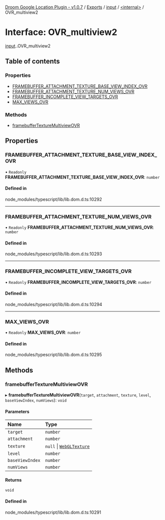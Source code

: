 [Droom Google Location Plugin - v1.0.7](../README.md) / [Exports](../modules.md) / [input](../modules/input.md) / [<internal\>](../modules/input._internal_.md) / OVR\_multiview2

# Interface: OVR\_multiview2

[input](../modules/input.md).[<internal>](../modules/input._internal_.md).OVR_multiview2

## Table of contents

### Properties

- [FRAMEBUFFER\_ATTACHMENT\_TEXTURE\_BASE\_VIEW\_INDEX\_OVR](input._internal_.OVR_multiview2.md#framebuffer_attachment_texture_base_view_index_ovr)
- [FRAMEBUFFER\_ATTACHMENT\_TEXTURE\_NUM\_VIEWS\_OVR](input._internal_.OVR_multiview2.md#framebuffer_attachment_texture_num_views_ovr)
- [FRAMEBUFFER\_INCOMPLETE\_VIEW\_TARGETS\_OVR](input._internal_.OVR_multiview2.md#framebuffer_incomplete_view_targets_ovr)
- [MAX\_VIEWS\_OVR](input._internal_.OVR_multiview2.md#max_views_ovr)

### Methods

- [framebufferTextureMultiviewOVR](input._internal_.OVR_multiview2.md#framebuffertexturemultiviewovr)

## Properties

### FRAMEBUFFER\_ATTACHMENT\_TEXTURE\_BASE\_VIEW\_INDEX\_OVR

• `Readonly` **FRAMEBUFFER\_ATTACHMENT\_TEXTURE\_BASE\_VIEW\_INDEX\_OVR**: `number`

#### Defined in

node_modules/typescript/lib/lib.dom.d.ts:10292

___

### FRAMEBUFFER\_ATTACHMENT\_TEXTURE\_NUM\_VIEWS\_OVR

• `Readonly` **FRAMEBUFFER\_ATTACHMENT\_TEXTURE\_NUM\_VIEWS\_OVR**: `number`

#### Defined in

node_modules/typescript/lib/lib.dom.d.ts:10293

___

### FRAMEBUFFER\_INCOMPLETE\_VIEW\_TARGETS\_OVR

• `Readonly` **FRAMEBUFFER\_INCOMPLETE\_VIEW\_TARGETS\_OVR**: `number`

#### Defined in

node_modules/typescript/lib/lib.dom.d.ts:10294

___

### MAX\_VIEWS\_OVR

• `Readonly` **MAX\_VIEWS\_OVR**: `number`

#### Defined in

node_modules/typescript/lib/lib.dom.d.ts:10295

## Methods

### framebufferTextureMultiviewOVR

▸ **framebufferTextureMultiviewOVR**(`target`, `attachment`, `texture`, `level`, `baseViewIndex`, `numViews`): `void`

#### Parameters

| Name | Type |
| :------ | :------ |
| `target` | `number` |
| `attachment` | `number` |
| `texture` | ``null`` \| [`WebGLTexture`](../modules/input._internal_.md#webgltexture) |
| `level` | `number` |
| `baseViewIndex` | `number` |
| `numViews` | `number` |

#### Returns

`void`

#### Defined in

node_modules/typescript/lib/lib.dom.d.ts:10291
